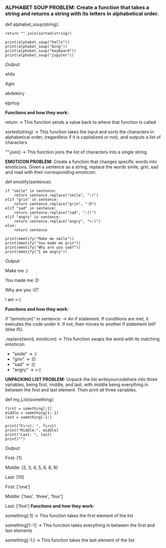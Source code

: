 ### ALPHABET SOUP PROBLEM: Create a function that takes a string and returns a string with its letters in alphabetical order.

def alphabet_soup(string):

    return "".join(sorted(string))

    print(alphabet_soup("hello"))
    print(alphabet_soup("Aing"))
    print(alphabet_soup("keyboard"))
    print(alphabet_soup("jupyter"))

*Output:*

ehllo

Agin

abdekory

ejprtuy

**Functions and how they work:**

return -> This function sends a value back to where that function is called 

sorted(string) -> This function takes the input and sorts the characters in alphabetical order, (regardless if it is capitalized or not), and outputs a list of characters 

"".join() -> This function joins the list of characters into a single string 

**EMOTICON PROBLEM:** Create a function that changes specific words into emoticons. Given a sentence as a string, replace the words smile, grin, sad and mad with their corresponding emoticon:

def emotify(sentence): 
    
    if "smile" in sentence:
        return sentence.replace("smile", ":)")
    elif "grin" in sentence:
        return sentence.replace("grin", ":D")
    elif "sad" in sentence:
        return sentence.replace("sad", ":((")
    elif "angry" in sentence:
        return sentence.replace("angry", ">:(")
    else:
        return sentence
    
    print(emotify("Make me smile"))
    print(emotify("You made me grin"))
    print(emotify("Why are you sad?"))
    print(emotify("I am angry"))

*Output:*

Make me :)

You made me :D

Why are you :((?

I am >:(

**Functions and how they work:** 

if "(emoticon)" in sentence: -> An if statement. If conditions are met, it executes the code under it. If not, then moves to another if statement (elif (else if)).

.replace(word, emoticon) -> This function swaps the word with its matching emoticon. 
- "smile" -> :)
- "grin" -> :D
- "sad" -> :((
- "angry" -> >:(


**UNPACKING LIST PROBLEM:** Unpack the list writeyourcodehere into three variables, being first, middle, and last, with middle being everything in between the first and last element. Then print all three variables.

def my_List(something):

    first = something[:1]
    middle = something[1:-1]
    last = something[-1:]
    
    print("First: ", first)
    print("Middle:", middle)
    print("Last: ", last)
    print("")

*Output:*

First:  [1]

Middle: [2, 3, 4, 5, 6, 8, 9]

Last:  [10]

First:  ['one']

Middle: ['two', 'three', 'four']

Last:  ['five']
**Functions and how they work:** 

something[:1] -> This function takes the first element of the list 

something[1:-1] -> This function takes everything in between the first and last elements 

something[-1:] -> This function takes the last element of the list 
